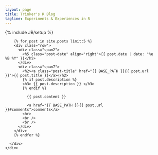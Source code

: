 ```yaml
---
layout: page
title: Trinker's R Blog
tagline: Experiments & Experiences in R
---
```

{% include JB/setup %}

<div class="row">
  <div class="span12">
    <div class="row">
      <div class="span9">

        {% for post in site.posts limit:5 %}
        <div class="row">
          <div class="span2">
            <h5 class="post-date" align="right">{{ post.date | date: "%e %B %Y" }}</h5>
          </div>
          <div class="span7">
            <h2><a class="post-title" href="{{ BASE_PATH }}{{ post.url }}">{{ post.title }}</a></h2>
            {% if post.description %}
            <h3> {{ post.description }} </h3>
            {% endif %}
            
              {{ post.content }}
              
              <a href="{{ BASE_PATH }}{{ post.url }}#comments">comments</a>
            <hr>
            <br />
            <br />
          </div>
        </div>
        {% endfor %}

      </div>
    </div>
  </div>
</div>




